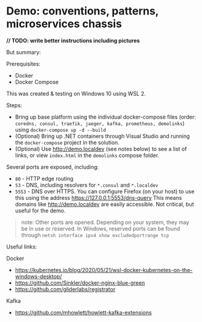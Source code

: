 # Demo: conventions, patterns, microservices chassis

**// TODO: write better instructions including pictures**

But summary:

Prerequisites:

* Docker
* Docker Compose

This was created & testing on Windows 10 using WSL 2.

Steps:

* Bring up base platform using the individual docker-compose files (order: `coredns, consul, traefik, jaeger, kafka, prometheus, demolinks`) using `docker-compose up -d --build`
* (Optional) Bring up .NET containers through Visual Studio and running the `docker-compose` project in the solution.
* (Optional) Use http://demo.localdev (see notes below) to see a list of links, or view `index.html` in the `demolinks` compose folder.

Several ports are exposed, including:

* `80` - HTTP edge routing
* `53` - DNS, including resolvers for `*.consul` and `*.localdev`
* `5553` - DNS over HTTPS. You can configure Firefox (on your host) to use this using the address https://127.0.0.1:5553/dns-query This means domains like http://demo.localdev are easily accessible. Not critical, but useful for the demo.


> note: Other ports are opened. Depending on your system, they may be in use or reserved. In Windows, reserved ports can be found through `netsh interface ipv4 show excludedportrange tcp`


Useful links:

Docker

* https://kubernetes.io/blog/2020/05/21/wsl-docker-kubernetes-on-the-windows-desktop/
* https://github.com/Sinkler/docker-nginx-blue-green
* https://github.com/gliderlabs/registrator


Kafka

* https://github.com/mhowlett/howlett-kafka-extensions
